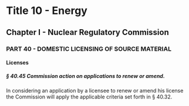 
# Title 10 - Energy
## Chapter I - Nuclear Regulatory Commission
### PART 40 - DOMESTIC LICENSING OF SOURCE MATERIAL
#### Licenses
##### § 40.45 Commission action on applications to renew or amend.

In considering an application by a licensee to renew or amend his license the Commission will apply the applicable criteria set forth in § 40.32.
